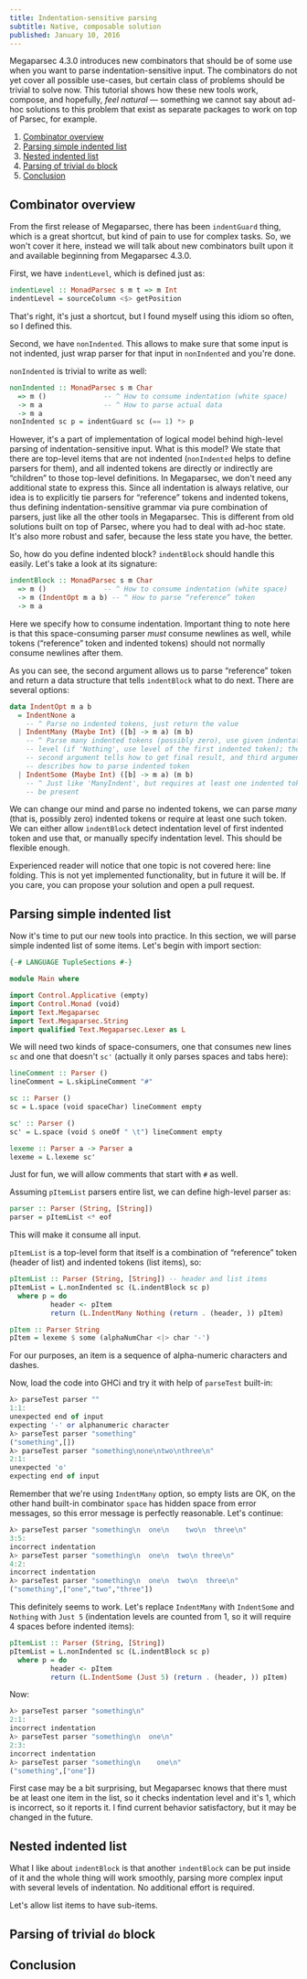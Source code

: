 ```yaml
---
title: Indentation-sensitive parsing
subtitle: Native, composable solution
published: January 10, 2016
---
```


Megaparsec 4.3.0 introduces new combinators that should be of some use when
you want to parse indentation-sensitive input. The combinators do not yet
cover all possible use-cases, but certain class of problems should be
trivial to solve now. This tutorial shows how these new tools work, compose,
and hopefully, *feel natural* — something we cannot say about ad-hoc
solutions to this problem that exist as separate packages to work on top of
Parsec, for example.

1. [Combinator overview](#combinator-overview)
2. [Parsing simple indented list](#parsing-simple-indented-list)
3. [Nested indented list](#nested-indented-list)
4. [Parsing of trivial `do` block](#parsing-of-trivial-do-block)
5. [Conclusion](#conclusion)

## Combinator overview

From the first release of Megaparsec, there has been `indentGuard` thing,
which is a great shortcut, but kind of pain to use for complex tasks. So, we
won't cover it here, instead we will talk about new combinators built upon
it and available beginning from Megaparsec 4.3.0.

First, we have `indentLevel`, which is defined just as:

```haskell
indentLevel :: MonadParsec s m t => m Int
indentLevel = sourceColumn <$> getPosition
```

That's right, it's just a shortcut, but I found myself using this idiom so
often, so I defined this.

Second, we have `nonIndented`. This allows to make sure that some input is
not indented, just wrap parser for that input in `nonIndented` and you're
done.

`nonIndented` is trivial to write as well:

```haskell
nonIndented :: MonadParsec s m Char
  => m ()              -- ^ How to consume indentation (white space)
  -> m a               -- ^ How to parse actual data
  -> m a
nonIndented sc p = indentGuard sc (== 1) *> p
```

However, it's a part of implementation of logical model behind high-level
parsing of indentation-sensitive input. What is this model? We state that
there are top-level items that are not indented (`nonIndented` helps to
define parsers for them), and all indented tokens are directly or indirectly
are “children” to those top-level definitions. In Megaparsec, we don't need
any additional state to express this. Since all indentation is always
relative, our idea is to explicitly tie parsers for “reference” tokens and
indented tokens, thus defining indentation-sensitive grammar via pure
combination of parsers, just like all the other tools in Megaparsec. This is
different from old solutions built on top of Parsec, where you had to deal
with ad-hoc state. It's also more robust and safer, because the less state
you have, the better.

So, how do you define indented block? `indentBlock` should handle this
easily. Let's take a look at its signature:

```haskell
indentBlock :: MonadParsec s m Char
  => m ()              -- ^ How to consume indentation (white space)
  -> m (IndentOpt m a b) -- ^ How to parse “reference” token
  -> m a
```

Here we specify how to consume indentation. Important thing to note here is
that this space-consuming parser *must* consume newlines as well, while
tokens (“reference” token and indented tokens) should not normally consume
newlines after them.

As you can see, the second argument allows us to parse “reference” token and
return a data structure that tells `indentBlock` what to do next. There are
several options:

```haskell
data IndentOpt m a b
  = IndentNone a
    -- ^ Parse no indented tokens, just return the value
  | IndentMany (Maybe Int) ([b] -> m a) (m b)
    -- ^ Parse many indented tokens (possibly zero), use given indentation
    -- level (if 'Nothing', use level of the first indented token); the
    -- second argument tells how to get final result, and third argument
    -- describes how to parse indented token
  | IndentSome (Maybe Int) ([b] -> m a) (m b)
    -- ^ Just like 'ManyIndent', but requires at least one indented token to
    -- be present
```

We can change our mind and parse no indented tokens, we can parse *many*
(that is, possibly zero) indented tokens or require at least one such
token. We can either allow `indentBlock` detect indentation level of first
indented token and use that, or manually specify indentation level. This
should be flexible enough.

Experienced reader will notice that one topic is not covered here: line
folding. This is not yet implemented functionality, but in future it will
be. If you care, you can propose your solution and open a pull request.

## Parsing simple indented list

Now it's time to put our new tools into practice. In this section, we will
parse simple indented list of some items. Let's begin with import section:

```haskell
{-# LANGUAGE TupleSections #-}

module Main where

import Control.Applicative (empty)
import Control.Monad (void)
import Text.Megaparsec
import Text.Megaparsec.String
import qualified Text.Megaparsec.Lexer as L
```

We will need two kinds of space-consumers, one that consumes new lines `sc`
and one that doesn't `sc'` (actually it only parses spaces and tabs here):

```haskell
lineComment :: Parser ()
lineComment = L.skipLineComment "#"

sc :: Parser ()
sc = L.space (void spaceChar) lineComment empty

sc' :: Parser ()
sc' = L.space (void $ oneOf " \t") lineComment empty

lexeme :: Parser a -> Parser a
lexeme = L.lexeme sc'
```

Just for fun, we will allow comments that start with `#` as well.

Assuming `pItemList` parsers entire list, we can define high-level parser
as:

```haskell
parser :: Parser (String, [String])
parser = pItemList <* eof
```

This will make it consume all input.

`pItemList` is a top-level form that itself is a combination of “reference”
token (header of list) and indented tokens (list items), so:

```haskell
pItemList :: Parser (String, [String]) -- header and list items
pItemList = L.nonIndented sc (L.indentBlock sc p)
  where p = do
          header <- pItem
          return (L.IndentMany Nothing (return . (header, )) pItem)

pItem :: Parser String
pItem = lexeme $ some (alphaNumChar <|> char '-')
```

For our purposes, an item is a sequence of alpha-numeric characters and
dashes.

Now, load the code into GHCi and try it with help of `parseTest` built-in:

```haskell
λ> parseTest parser ""
1:1:
unexpected end of input
expecting '-' or alphanumeric character
λ> parseTest parser "something"
("something",[])
λ> parseTest parser "something\none\ntwo\nthree\n"
2:1:
unexpected 'o'
expecting end of input
```

Remember that we're using `IndentMany` option, so empty lists are OK, on the
other hand built-in combinator `space` has hidden space from error messages,
so this error message is perfectly reasonable. Let's continue:

```haskell
λ> parseTest parser "something\n  one\n    two\n  three\n"
3:5:
incorrect indentation
λ> parseTest parser "something\n  one\n  two\n three\n"
4:2:
incorrect indentation
λ> parseTest parser "something\n  one\n  two\n  three\n"
("something",["one","two","three"])
```

This definitely seems to work. Let's replace `IndentMany` with `IndentSome`
and `Nothing` with `Just 5` (indentation levels are counted from 1, so it
will require 4 spaces before indented items):

```haskell
pItemList :: Parser (String, [String])
pItemList = L.nonIndented sc (L.indentBlock sc p)
  where p = do
          header <- pItem
          return (L.IndentSome (Just 5) (return . (header, )) pItem)
```

Now:

```haskell
λ> parseTest parser "something\n"
2:1:
incorrect indentation
λ> parseTest parser "something\n  one\n"
2:3:
incorrect indentation
λ> parseTest parser "something\n    one\n"
("something",["one"])
```

First case may be a bit surprising, but Megaparsec knows that there must be
at least one item in the list, so it checks indentation level and it's 1,
which is incorrect, so it reports it. I find current behavior satisfactory,
but it may be changed in the future.

## Nested indented list

What I like about `indentBlock` is that another `indentBlock` can be put
inside of it and the whole thing will work smoothly, parsing more complex
input with several levels of indentation. No additional effort is required.

Let's allow list items to have sub-items.

## Parsing of trivial `do` block

## Conclusion
